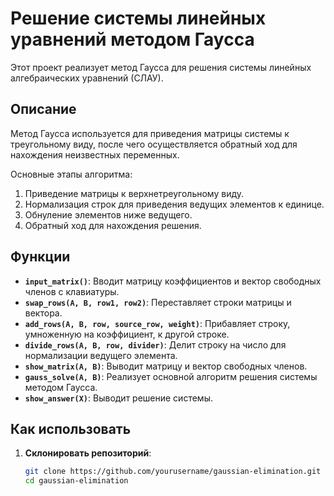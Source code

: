 # Решение системы линейных уравнений методом Гаусса

Этот проект реализует метод Гаусса для решения системы линейных алгебраических уравнений (СЛАУ).

## Описание

Метод Гаусса используется для приведения матрицы системы к треугольному виду, после чего осуществляется обратный ход для нахождения неизвестных переменных.

Основные этапы алгоритма:
1. Приведение матрицы к верхнетреугольному виду.
2. Нормализация строк для приведения ведущих элементов к единице.
3. Обнуление элементов ниже ведущего.
4. Обратный ход для нахождения решения.

## Функции

- **`input_matrix()`**: Вводит матрицу коэффициентов и вектор свободных членов с клавиатуры.
- **`swap_rows(A, B, row1, row2)`**: Переставляет строки матрицы и вектора.
- **`add_rows(A, B, row, source_row, weight)`**: Прибавляет строку, умноженную на коэффициент, к другой строке.
- **`divide_rows(A, B, row, divider)`**: Делит строку на число для нормализации ведущего элемента.
- **`show_matrix(A, B)`**: Выводит матрицу и вектор свободных членов.
- **`gauss_solve(A, B)`**: Реализует основной алгоритм решения системы методом Гаусса.
- **`show_answer(X)`**: Выводит решение системы.

## Как использовать

1. **Склонировать репозиторий**:
   ```bash
   git clone https://github.com/yourusername/gaussian-elimination.git
   cd gaussian-elimination
